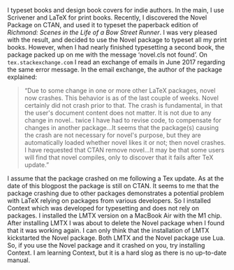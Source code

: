 I typeset books and design book covers for indie authors. In the main, I use Scrivener and LaTeX for print books. Recently, I discovered the Novel Package on CTAN, and used it to typeset the paperback edition of _Richmond: Scenes in the Life of a Bow Street Runner_. I was very pleased with the result, and decided to use the Novel package to typeset all my print books.
However, when I had nearly finished typesetting a second book, the package packed up on me with the message ‘novel.cls not found’.
On `tex.stackexchange.com` I read an exchange of emails in June 2017 regarding the same error message. In the email exchange, the author of the package explained:
>  “Due to some change in one or more other LaTeX packages, novel now crashes. This behavior is as of the last couple of weeks. Novel certainly did not crash prior to that. The crash is fundamental, in that the user's document content does not matter. It is not due to any change in novel.. twice I have had to revise code, to compensate for changes in another package…It seems that the package(s) causing the crash are not necessary for novel's purpose, but they are automatically loaded whether novel likes it or not; then novel crashes. I have requested that CTAN remove novel…It may be that some users will find that novel compiles, only to discover that it fails after TeX update.”
>  
I assume that the package crashed on me following a Tex update.
As at the date of this blogpost the package is still on CTAN.
It seems to me that the package crashing due to other packages demonstrates a potential problem with LaTeX relying on packages from various developers. 
So I installed Context which was developed for typesetting and does not rely on packages. I installed the LMTX version on a MacBook Air with the M1 chip.
After installing LMTX I was about to delete the Novel package when I found that it was working again. I can only think that the installation of LMTX kickstarted the Novel package. Both LMTX and the Novel package use Lua.
So, if you use the Novel package and it crashed on you, try installing Context.
I am learning Context, but it is a hard slog as there is no up-to-date manual.
